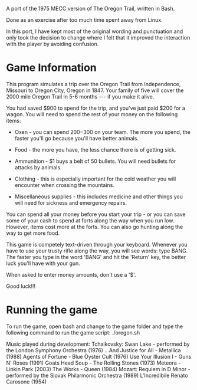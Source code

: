 A port of the 1975 MECC version of The Oregon Trail, written in Bash.

Done as an exercise after too much time spent away from Linux.

In this port, I have kept most of the original wording and punctuation and only took the decision to change where I felt that it improved the interaction with the player by avoiding confusion.

# Game Information
This program simulates a trip over the Oregon Trail from
Independence, Missouri to Oregon City, Oregon in 1847.
Your family of five will cover the 2000 mile Oregon Trail
in 5-6 months --- if you make it alive.

You had saved $900 to spend for the trip, and you've just
paid $200 for a wagon.
You will need to spend the rest of your money on the
following items:

- Oxen - you can spend $200-$300 on your team.
The more you spend, the faster you'll go
because you'll have better animals.

- Food - the more you have, the less chance there
is of getting sick.

- Ammunition - $1 buys a belt of 50 bullets.
You will need bullets for attacks by animals.

- Clothing - this is especially important for the cold
weather you will encounter when crossing
the mountains.

- Miscellaneous supplies - this includes medicine and
other things you will need for sickness
and emergency repairs.

You can spend all your money before you start your trip -
or you can save some of your cash to spend at forts along
the way when you run low.  However, items cost more at
the forts.  You can also go hunting along the way to get
more food.

This game is competely text-driven through your keyboard.
Whenever you have to use your trusty rifle along the way,
you will see words: type BANG.  The faster you type
in the word 'BANG' and hit the 'Return' key, the better
luck you'll have with your gun.

When asked to enter money amounts, don't use a '$'.

Good luck!!!

# Running the game
To run the game, open bash and change to the game folder and type the following command to run the game script:
    ./oregon.sh


Music played during development:
Tchaikovsky: Swan Lake - performed by the London Symphony Orchestra (1976)
...And Justice for All - Metallica (1988)
Agents of Fortune - Blue Öyster Cult (1976)
Use Your Illusion I - Guns N' Roses (1991)
Goats Head Soup - The Rolling Stones (1973)
Meteora - Linkin Park (2003)
The Works - Queen (1984)
Mozart: Requiem in D Minor - performed by the Slovak Philarmonic Orchestra (1989)
L'Incredibile Renato Carosone (1954)
